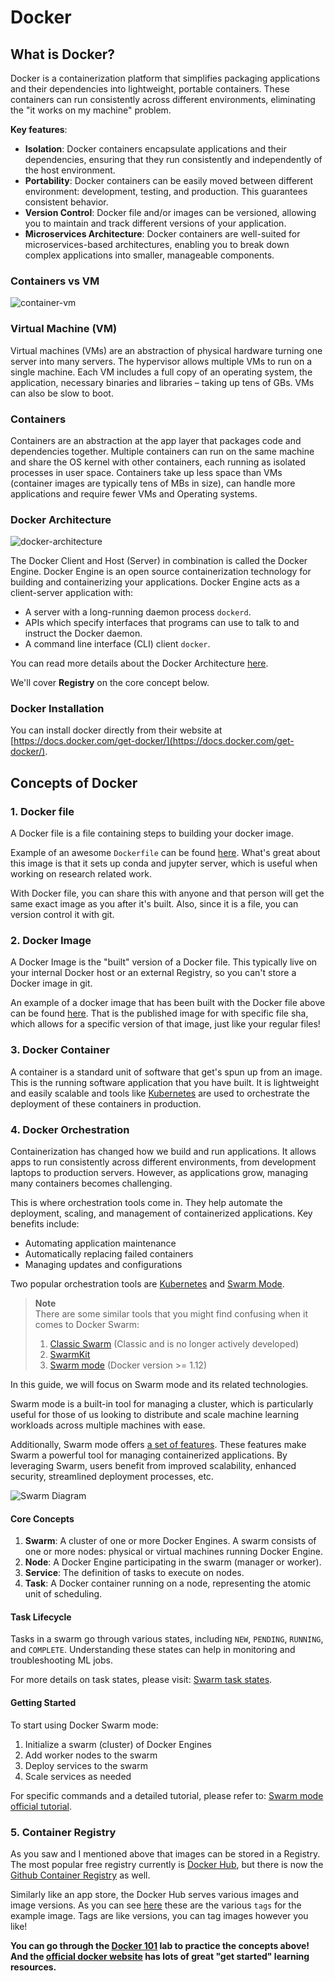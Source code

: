 # Docker

## What is Docker?

Docker is a containerization platform that simplifies packaging applications and their dependencies into lightweight, portable containers.
These containers can run consistently across different environments, eliminating the "it works on my machine" problem.

**Key features**:

- **Isolation**: Docker containers encapsulate applications and their dependencies, ensuring that they run consistently and independently of the host environment.
- **Portability**: Docker containers can be easily moved between different environment: development, testing, and production. This guarantees consistent behavior.
- **Version Control**: Docker file and/or images can be versioned, allowing you to maintain and track different versions of your application.
- **Microservices Architecture**: Docker containers are well-suited for microservices-based architectures, enabling you to break down complex applications into smaller, manageable components.

### Containers vs VM

![container-vm](https://www.docker.com/wp-content/uploads/2021/11/docker-containerized-and-vm-transparent-bg.png)

### Virtual Machine (VM)

Virtual machines (VMs) are an abstraction of physical hardware turning one server into many servers. The hypervisor allows multiple VMs to run on a single machine. Each VM includes a full copy of an operating system, the application, necessary binaries and libraries – taking up tens of GBs. VMs can also be slow to boot.

### Containers

Containers are an abstraction at the app layer that packages code and dependencies together. Multiple containers can run on the same machine and share the OS kernel with other containers, each running as isolated processes in user space. Containers take up less space than VMs (container images are typically tens of MBs in size), can handle more applications and require fewer VMs and Operating systems.

### Docker Architecture

![docker-architecture](https://docs.docker.com/get-started/images/docker-architecture.webp)

The Docker Client and Host (Server) in combination is called the Docker Engine. Docker Engine is an open source containerization technology for building and containerizing your applications. Docker Engine acts as a client-server application with:

- A server with a long-running daemon process `dockerd`.
- APIs which specify interfaces that programs can use to talk to and instruct the Docker daemon.
- A command line interface (CLI) client `docker`.

You can read more details about the Docker Architecture [here](https://docs.docker.com/get-started/overview/#docker-architecture).

We'll cover **Registry** on the core concept below.

### Docker Installation

You can install docker directly from their website at [https://docs.docker.com/get-docker/](https://docs.docker.com/get-docker/).

## Concepts of Docker

### 1. Docker file

A Docker file is a file containing steps to building your docker image.

Example of an awesome `Dockerfile` can be found [here](https://github.com/pangeo-data/pangeo-docker-images/blob/master/base-image/Dockerfile). What's great about this image is that it sets up conda and jupyter server, which is useful when working on research related work.

With Docker file, you can share this with anyone and that person will get the same exact image as you after it's built.
Also, since it is a file, you can version control it with git.

### 2. Docker Image

A Docker Image is the "built" version of a Docker file.
This typically live on your internal Docker host or an external Registry, so you can't store a Docker image in git.

An example of a docker image that has been built with the Docker file above can be found [here](https://hub.docker.com/layers/pangeo/base-image/latest/images/sha256-1854ca62ef75f1e017e1920b3a167c62cb5f0ee921f13c3247fc4b016e5be3be?context=explore). That is the published image for with specific file sha, which allows for a specific version of that image, just like your regular files!

### 3. Docker Container

A container is a standard unit of software that get's spun up from an image.
This is the running software application that you have built.
It is lightweight and easily scalable and tools like [Kubernetes](https://kubernetes.io/) are used to orchestrate the deployment of these containers in production.

### 4. Docker Orchestration

Containerization has changed how we build and run applications. It allows apps to run consistently across different environments, from development laptops to production servers. However, as applications grow, managing many containers becomes challenging.

This is where orchestration tools come in. They help automate the deployment, scaling, and management of containerized applications. Key benefits include:

- Automating application maintenance
- Automatically replacing failed containers
- Managing updates and configurations

Two popular orchestration tools are [Kubernetes](https://docs.docker.com/guides/deployment-orchestration/kube-deploy/) and [Swarm Mode](https://docs.docker.com/engine/swarm/). 

> **Note**  
> There are some similar tools that you might find confusing when it comes to Docker Swarm:
> 1. [Classic Swarm](https://github.com/docker-archive/classicswarm) (Classic and is no longer actively developed)
> 2. [SwarmKit](https://github.com/moby/swarmkit)
> 3. [Swarm mode](https://docs.docker.com/engine/swarm/) (Docker version >= 1.12)

In this guide, we will focus on Swarm mode and its related technologies.

Swarm mode is a built-in tool for managing a cluster, which is particularly useful for those of us looking to distribute and scale machine learning workloads across multiple machines with ease.

Additionally, Swarm mode offers [a set of features](https://docs.docker.com/engine/swarm/#feature-highlights). These features make Swarm a powerful tool for managing containerized applications. By leveraging Swarm, users benefit from improved scalability, enhanced security, streamlined deployment processes, etc.

![Swarm Diagram](https://docs.docker.com/engine/swarm/images/swarm-diagram.webp)

#### Core Concepts
1. **Swarm**: A cluster of one or more Docker Engines. A swarm consists of one or more nodes: physical or virtual machines running Docker Engine.
2. **Node**: A Docker Engine participating in the swarm (manager or worker).
3. **Service**: The definition of tasks to execute on nodes.
4. **Task**: A Docker container running on a node, representing the atomic unit of scheduling.

#### Task Lifecycle

Tasks in a swarm go through various states, including `NEW`, `PENDING`, `RUNNING`, and `COMPLETE`. Understanding these states can help in monitoring and troubleshooting ML jobs.

For more details on task states, please visit: [Swarm task states](https://docs.docker.com/engine/swarm/how-swarm-mode-works/swarm-task-states/).

#### Getting Started

To start using Docker Swarm mode:

1. Initialize a swarm (cluster) of Docker Engines
2. Add worker nodes to the swarm
3. Deploy services to the swarm
4. Scale services as needed

For specific commands and a detailed tutorial, please refer to: [Swarm mode official tutorial](https://docs.docker.com/engine/swarm/swarm-tutorial/).

### 5. Container Registry

As you saw and I mentioned above that images can be stored in a Registry.
The most popular free registry currently is [Docker Hub](https://hub.docker.com/),
but there is now the [Github Container Registry](https://docs.github.com/en/packages/working-with-a-github-packages-registry/working-with-the-container-registry) as well.

Similarly like an app store, the Docker Hub serves various images and image versions. As you can see [here](https://hub.docker.com/r/pangeo/base-image/tags) these are the various `tags` for the example image.
Tags are like versions, you can tag images however you like!

**You can go through the [Docker 101](https://www.docker.com/101-tutorial/) lab to practice the concepts above! And the [official docker website](https://docs.docker.com/get-started/) has lots of great "get started" learning resources.**
